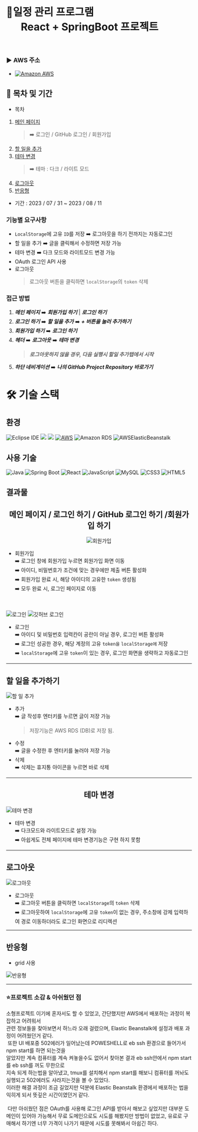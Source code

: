 # **📢일정 관리 프로그램 <br> &nbsp;&nbsp;&nbsp;&nbsp;&nbsp; React + SpringBoot 프로젝트**

### **&nbsp;&nbsp;<p>▶ AWS 주소</p>**
- <a href="http://pord-todo-ui-service.ap-northeast-2.elasticbeanstalk.com/" target="_blank">![Amazon AWS](https://img.shields.io/badge/Amazon_AWS-232F3E?style=for-the-badge&logo=amazon-aws&logoColor=white)</a>

## 📆 목차 및 기간

- 목차

1. <a href="#a1">메인 페이지</a> <br>
   > ➡️ 로그인 / GitHub 로그인 / 회원가입
2. <a href="#a2">할 일을 추가</a>
3. <a href="#a3">테마 변경</a>
   > ➡️ 테마 : 다크 / 라이트 모드
4. <a href="#a4">로그아웃</a>
5. <a href="#a5">반응형</a>

- 기간 : 2023 / 07 / 31 ~ 2023 / 08 / 11

### 기능별 요구사항

- `LocalStorage`에 고유 `ID`를 저장 ➡️ 로그아웃을 하기 전까지는 자동로그인
- 할 일을 추가 ➡️ 글을 클릭해서 수정하면 저장 가능
- 테마 변경 ➡️ 다크 모드와 라이트모드 변경 가능
- OAuth 로그인 API 사용
- 로그아웃
  > 로그아웃 버튼을 클릭하면 `localStorage`의 `token` 삭제

### 접근 방법

1. **_메인 페이지_** ➡️ **_회원가입 하기_** | **_로그인 하기_**
2. **_로그인 하기_** ➡️ **_할 일을 추가_** ➡️ **_+ 버튼을 눌러 추가하기_**
3. **_회원가입 하기_** ➡️ **_로그인 하기_**
4. **_헤더_** ➡️ **_로그아웃_** ➡️ **_테마 변경_**
   > **_로그아웃하지 않을 경우, 다음 실행시 할일 추가탭에서 시작_**
5. **_하단 네비게이션_** ➡️ **_나의 GitHub Project Repository 바로가기_**

# 🛠 기술 스택

## 환경

![Eclipse IDE](https://img.shields.io/badge/Eclipse_IDE-2C2255?style=for-the-badge&logo=eclipse-ide&logoColor=white)
<img src="https://img.shields.io/badge/visualstudiocode-007ACC?style=for-the-badge&logo=visualstudiocode&logoColor=white"> <img src="https://img.shields.io/badge/github-181717?style=for-the-badge&logo=github&logoColor=white">
[![AWS](https://img.shields.io/badge/AWS-232F3E?style=for-the-badge&logo=amazon%20aws&logoColor=white)](https://aws.amazon.com/)
![Amazon RDS](https://img.shields.io/badge/Amazon_RDS-232F3E?style=for-the-badge&logo=amazon-rds&logoColor=white)
![AWSElasticBeanstalk](https://img.shields.io/badge/AWSElasticBeanstalk-232F3E?style=for-the-badge&logo=amazon-elastic-beanstalk&logoColor=white)

## 사용 기술
![Java](https://img.shields.io/badge/Java-007396?style=for-the-badge&logo=java&logoColor=white)
![Spring Boot](https://img.shields.io/badge/Spring_Boot-6DB33F?style=for-the-badge&logo=spring-boot&logoColor=white)
![React](https://img.shields.io/badge/React-61DAFB?style=for-the-badge&logo=react&logoColor=black)
![JavaScript](https://img.shields.io/badge/JavaScript-F7DF1E?style=for-the-badge&logo=javascript&logoColor=black)
![MySQL](https://img.shields.io/badge/MySQL-4479A1?style=for-the-badge&logo=mysql&logoColor=white)
![CSS3](https://img.shields.io/badge/CSS3-1572B6?style=for-the-badge&logo=css3&logoColor=white)
![HTML5](https://img.shields.io/badge/HTML5-E34F26?style=for-the-badge&logo=html5&logoColor=white)

## 결과물

<div align="center">

## <h2 id="a1">메인 페이지 / 로그인 하기 / GitHub 로그인 하기 /회원가입 하기</h2>

</div>

<div align="center">

![회원가입](https://user-images.githubusercontent.com/130538673/260356764-d9b3b4ed-c8e0-421c-9655-18ed20aa60bc.gif)

</div>

 - 회원가입
  <br>➡️ 로그인 창에 회원가입 누르면 회원가입 화면 이동
  <br>➡️ 아이디, 비밀번호가 조건에 맞는 경우에만 제출 버튼 활성화
  <br>➡️ 회원가입 완료 시, 해당 아이디의 고유한 `token` 생성됨
  <br>➡️ 모두 완료 시, 로그인 페이지로 이동

<br>

<div align="center">



</div>

![로그인](https://user-images.githubusercontent.com/130538673/260356969-b43f573e-5097-48ea-bd36-afd62bc3a8dd.gif)
![깃허브 로그인](https://github.com/byeongseokim/Fullstack-Project/assets/130538673/c876804d-498c-4b08-99ca-cdc8c91799b8)

- 로그인
  <br>➡️ 아이디 및 비밀번호 입력칸이 공란이 아닐 경우, 로그인 버튼 활성화
  <br>➡️ 로그인 성공한 경우, 해당 계정의 고유 `token을` `localStorage에` 저장
  <br>➡️ `localStorage`에 고유 `token`이 있는 경우, 로그인 화면을 생략하고 자동로그인
  
---

## <h2 id="a2">할 일을 추가하기</h2>

</div>

<div align="center">



</div>

![할 일 추가](https://user-images.githubusercontent.com/130538673/260361935-8d1c2b47-20bb-4b7c-9854-77cb8453b65c.gif)

- 추가
  <br>➡️ 글 작성후 엔터키를 누르면 글이 저장 가능
     > 저장기능은 AWS RDS (DB)로 저장 됨.
- 수정
  <br> ➡️ 글을 수정한 후 엔터키를 눌러야 저장 가능
- 삭제
  <br>➡️ 삭제는 휴지통 아이콘을 누르면 바로 삭제
---

<div align="center">
  
## <h2 id="a3">테마 변경</h2>


</div>

![테마 변경](https://github.com/byeongseokim/Fullstack-Project/assets/130538673/ee4f9371-6e10-4664-b289-9bc851938fc9)

<div align="center">


</div>

- 테마 변경
  <br>➡️ 다크모드와 라이트모드로 설정 가능
  <br>➡️ 아쉽게도 전체 페이지에 테마 변경기능은 구현 하지 못함
  
---

## <h2 id="a4">로그아웃</h2>


</div>

![로그아웃](https://github.com/byeongseokim/Fullstack-Project/assets/130538673/b0ba05c6-7b98-4f5c-8e5b-1bda4f865e22)

<div align="center">


</div>

- 로그아웃
  <br>➡️ 로그아웃 버튼을 클릭하면 `localStorage`의 `token` 삭제
  <br>➡️ 로그아웃하여 `localStorage`에 고유 `token`이 없는 경우, 주소창에 강제 입력하여 경로 이동하더라도 로그인 화면으로 리디렉션
  
---

## <h2 id="a5">반응형</h2> 
- grid 사용

</div>

![반응형](https://github.com/byeongseokim/Fullstack-Project/assets/130538673/4abc344d-ce07-49e0-a535-c8f4188a22db)

---

### ⭐프로젝트 소감 & 아쉬웠던 점

소형프로젝트 이기에 혼자서도 할 수 있었고, 간단했지만 AWS에서 배포하는 과정이 복잡하고 어려워서<br> 관련 정보들을 찾아보면서 하느라 오래 걸렸으며, Elastic Beanstalk에 설정과 배포 과정이 어려웠던거 같다.<br>
&nbsp;또한 UI 배포중 502에러가 일어났는데 POWESHELL로 eb ssh 환경으로 들어가서 npm start를 하면 되는것을<br> 알았지만 계속 컴퓨터를 계속 켜놓을수도 없어서 찾아본 결과 eb ssh안에서 npm start를 eb ssh를 꺼도 무한으로<br> 지속 되게 하는법을 알아냈고, tmux를 설치해서 npm start를 해보니 컴퓨터를 꺼놔도 실행되고 502에러도 사라지는것을 볼 수 있었다.<br>
이러한 해결 과정이 조금 길었지만 덕분에 Elastic Beanstalk 환경에서 배포하는 법을 익히게 되서 뜻깊은 시간이였던거 같다.<br>
<br>
&nbsp;다만 아쉬웠던 점은 OAuth를 사용해 로그인 API를 받아서 해보고 싶었지만 대부분 도메인이 있어야 가능해서 무료 도메인으로도 시도를 해봤지만 방법이 없었고,
유료로 구매해서 하기엔 너무 가격이 나가기 때문에 시도를 못해봐서 아쉽긴 하다.
